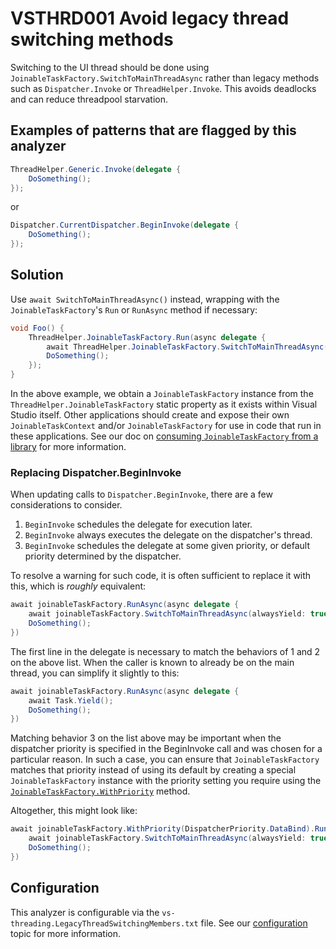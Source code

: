 # VSTHRD001 Avoid legacy thread switching methods

Switching to the UI thread should be done using `JoinableTaskFactory.SwitchToMainThreadAsync`
rather than legacy methods such as `Dispatcher.Invoke` or `ThreadHelper.Invoke`.
This avoids deadlocks and can reduce threadpool starvation.

## Examples of patterns that are flagged by this analyzer

```csharp
ThreadHelper.Generic.Invoke(delegate {
    DoSomething();
});
```

or

```cs
Dispatcher.CurrentDispatcher.BeginInvoke(delegate {
    DoSomething();
});
```

## Solution

Use `await SwitchToMainThreadAsync()` instead, wrapping with the `JoinableTaskFactory`'s `Run` or `RunAsync` method if necessary:

```csharp
void Foo() {
    ThreadHelper.JoinableTaskFactory.Run(async delegate {
        await ThreadHelper.JoinableTaskFactory.SwitchToMainThreadAsync();
        DoSomething();
    });
}
```

In the above example, we obtain a `JoinableTaskFactory` instance from the `ThreadHelper.JoinableTaskFactory` static property
as it exists within Visual Studio itself. Other applications should create and expose their own `JoinableTaskContext` and/or `JoinableTaskFactory` for use in code that run in these applications.
See our doc on [consuming `JoinableTaskFactory` from a library](https://github.com/microsoft/vs-threading/blob/main/doc/library_with_jtf.md) for more information.

### Replacing Dispatcher.BeginInvoke

When updating calls to `Dispatcher.BeginInvoke`, there are a few considerations to consider.

1. `BeginInvoke` schedules the delegate for execution later.
1. `BeginInvoke` always executes the delegate on the dispatcher's thread.
1. `BeginInvoke` schedules the delegate at some given priority, or default priority determined by the dispatcher.

To resolve a warning for such code, it is often sufficient to replace it with this, which is *roughly* equivalent:

```cs
await joinableTaskFactory.RunAsync(async delegate {
    await joinableTaskFactory.SwitchToMainThreadAsync(alwaysYield: true);
    DoSomething();
})
```

The first line in the delegate is necessary to match the behaviors of 1 and 2 on the above list.
When the caller is known to already be on the main thread, you can simplify it slightly to this:

```cs
await joinableTaskFactory.RunAsync(async delegate {
    await Task.Yield();
    DoSomething();
})
```

Matching behavior 3 on the list above may be important when the dispatcher priority is specified in the BeginInvoke call and was chosen for a particular reason.
In such a case, you can ensure that `JoinableTaskFactory` matches that priority instead of using its default by creating a special `JoinableTaskFactory` instance with the priority setting you require using the [`JoinableTaskFactory.WithPriority`](https://learn.microsoft.com/dotnet/api/microsoft.visualstudio.threading.dispatcherextensions.withpriority?view=visualstudiosdk-2022) method.

Altogether, this might look like:

```cs
await joinableTaskFactory.WithPriority(DispatcherPriority.DataBind).RunAsync(async delegate {
    await joinableTaskFactory.SwitchToMainThreadAsync(alwaysYield: true);
    DoSomething();
})
```

## Configuration

This analyzer is configurable via the `vs-threading.LegacyThreadSwitchingMembers.txt` file.
See our [configuration](configuration.md) topic for more information.
